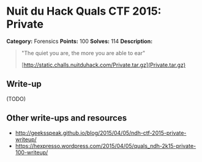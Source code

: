 # Nuit du Hack Quals CTF 2015: Private

**Category:** Forensics
**Points:** 100
**Solves:** 114
**Description:** 

> "The quiet you are, the more you are able to ear"
> 
> [http://static.challs.nuitduhack.com/Private.tar.gz](Private.tar.gz)

## Write-up

(TODO)

## Other write-ups and resources

* <http://geeksspeak.github.io/blog/2015/04/05/ndh-ctf-2015-private-writeup/>
* <https://hexpresso.wordpress.com/2015/04/05/quals_ndh-2k15-private-100-writeup/>
